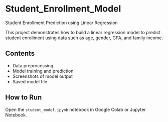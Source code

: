 # Student_Enrollment_Model
Student Enrollment Prediction using Linear Regression

This project demonstrates how to build a linear regression model to predict student enrollment using data such as age, gender, GPA, and family income.

## Contents
- Data preprocessing
- Model training and prediction
- Screenshots of model output
- Saved model file

## How to Run
Open the `student_model.ipynb` notebook in Google Colab or Jupyter Notebook.
